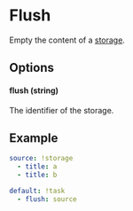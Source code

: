# Flush

Empty the content of a [storage](/core/storage).

## Options

#### flush (string)

The identifier of the storage.

## Example

```yaml
source: !storage
  - title: a
  - title: b

default: !task
  - flush: source
```

